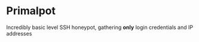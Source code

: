 # Primalpot
Incredibly basic level SSH honeypot, gathering **only** login credentials and IP addresses
